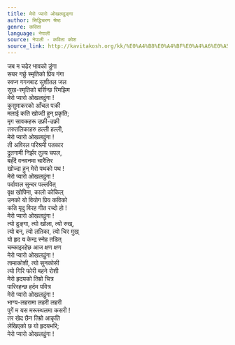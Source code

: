 ```yaml
---
title: मेरो प्यारो ओखलढुङ्गा
author: सिद्धिचरण श्रेष्ठ
genre: कविता
language: नेपाली
source: नेपाली - कविता कोश
source_link: http://kavitakosh.org/kk/%E0%A4%B8%E0%A4%BF%E0%A4%A6%E0%A5%8D%E0%A4%A7%E0%A4%BF%E0%A4%9A%E0%A4%B0%E0%A4%A3_%E0%A4%B6%E0%A5%8D%E0%A4%B0%E0%A5%87%E0%A4%B7%E0%A5%8D%E0%A4%A0
---
```


जब म चढेर भावको डुंगा  
सयर गर्छु स्मृतिको प्रिय गंगा  
स्वप्न गगनबाट सुशीतल जल  
सुख-स्मृतिको बर्सिन्छ रिमझिम  
मेरो प्यारो ओखलढुंगा !  
कुसुमाकरको आँचल पक्री  
मलाई कति खोज्दी हुन् प्रकृति;  
मृग सावकहरू उफ्री-उफ्री  
तरुतलिकाहरु हल्ली हल्ली,  
मेरो प्यारो ओखलढुंगा !  
ती अविरल परिश्रमी पतकार  
द्रुतगामी निर्झर तुल्य चपल,  
बहँदै वनवनमा चारैतिर  
खोज्दा हुन् मेरो पथको पथ !  
मेरो प्यारो ओखलढुंगा !  
पर्दावाल सुन्दर पल्लवित्  
वृक्ष खोपिमा, कालो कोकिल्  
उनको यो वियोग प्रिय कविको  
कति मृदु विरह गीत रच्दो हो !  
मेरो प्यारो ओखलढुंगा !  
त्यो ढुङ्गा, त्यो खोला, त्यो रुख्,  
त्यो बन्, त्यो लतिका, त्यो चिर मुख्  
यो हृद य केन्द्र स्नेह तडित्  
चम्काइरहेछ आज क्षण क्षण  
मेरो प्यारो ओखलढुंगा !  
तामाकोशी, त्यो सुनकोसी  
त्यो गिरि फोरी बहने रोशी  
मेरो हृदयको तिम्रो चित्र  
पारिरहन्छ हर्दम पवित्र  
मेरो प्यारो ओखलढुंगा !  
भाग्य-लहरामा लहरी लहरी  
पुगें म यस मरूस्थलमा कसरी !  
तर खेद छैन तिम्रो आकृति  
लेखिएको छ यो हृदयभरि;  
मेरो प्यारो ओखलढुंगा !

